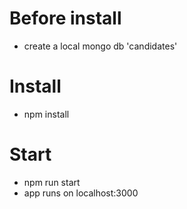 # Before install
* create a local mongo db 'candidates'

# Install
* npm install

# Start
* npm run start
* app runs on localhost:3000
